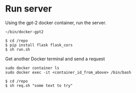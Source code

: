 # Run server

Using the gpt-2 docker container, run the server.

```
~/bin/docker-gpt2

$ cd /repo
$ pip install flask flask_cors
$ sh run.sh
```

Get another Docker terminal and send a request

```
sudo docker container ls
sudo docker exec -it <container_id_from_above> /bin/bash

$ cd /repo
$ sh req.sh "some text to try"
```


